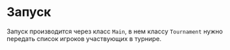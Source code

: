 # Запуск
Запуск производится через класс `Main`, в нем классу `Tournament` нужно передать список игроков участвующих в турнире. 
